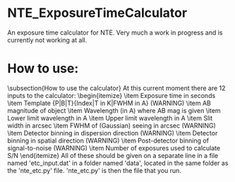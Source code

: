 # NTE_ExposureTimeCalculator
An exposure time calculator for NTE.
Very much a work in progress and is currently not working at all.
# How to use:
\subsection{How to use the calculator}
At this current moment there are 12 inputs to the calculator:
\begin{itemize}
    \item Exposure time in seconds
    \item Template {P|B|T}{Index|T in K|FWHM in A} (WARNING)
    \item AB magnitude of object
    \item Wavelength (in A) where AB mag is given
    \item Lower limit wavelength in A
    \item Upper limit wavelength in A
    \item Slit width in arcsec
    \item FWHM of (Gaussian) seeing in arcsec (WARNING)
    \item Detector binning in dispersion direction (WARNING)
    \item Detector binning in spatial direction (WARNING)
    \item Post-detector binning of signal-to-noise (WARNING)
    \item Number of exposures used to calculate S/N
\end{itemize}
All of these should be given on a separate line in a file named 'etc\_input.dat' in a folder named 'data', located in the same folder as the 'nte\_etc.py' file. 'nte\_etc.py' is then the file that you run.
